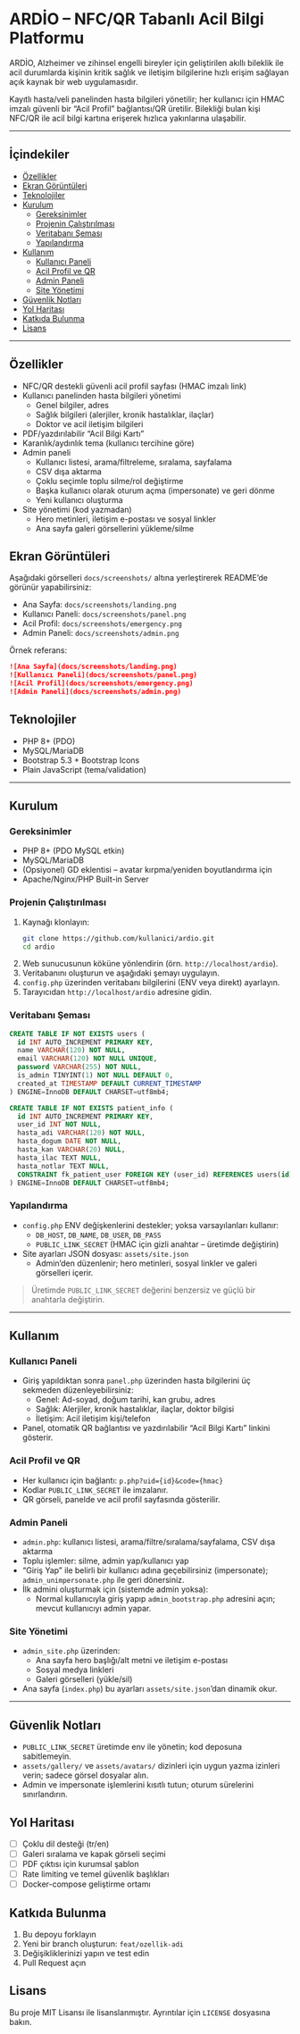 # ARDİO – NFC/QR Tabanlı Acil Bilgi Platformu

ARDİO, Alzheimer ve zihinsel engelli bireyler için geliştirilen akıllı bileklik ile acil durumlarda kişinin kritik sağlık ve iletişim bilgilerine hızlı erişim sağlayan açık kaynak bir web uygulamasıdır.

Kayıtlı hasta/veli panelinden hasta bilgileri yönetilir; her kullanıcı için HMAC imzalı güvenli bir “Acil Profil” bağlantısı/QR üretilir. Bilekliği bulan kişi NFC/QR ile acil bilgi kartına erişerek hızlıca yakınlarına ulaşabilir.

---

## İçindekiler
- [Özellikler](#özellikler)
- [Ekran Görüntüleri](#ekran-görüntüleri)
- [Teknolojiler](#teknolojiler)
- [Kurulum](#kurulum)
  - [Gereksinimler](#gereksinimler)
  - [Projenin Çalıştırılması](#projenin-çalıştırılması)
  - [Veritabanı Şeması](#veritabanı-şeması)
  - [Yapılandırma](#yapılandırma)
- [Kullanım](#kullanım)
  - [Kullanıcı Paneli](#kullanıcı-paneli)
  - [Acil Profil ve QR](#acil-profil-ve-qr)
  - [Admin Paneli](#admin-paneli)
  - [Site Yönetimi](#site-yönetimi)
- [Güvenlik Notları](#güvenlik-notları)
- [Yol Haritası](#yol-haritası)
- [Katkıda Bulunma](#katkıda-bulunma)
- [Lisans](#lisans)

---

## Özellikler
- NFC/QR destekli güvenli acil profil sayfası (HMAC imzalı link)
- Kullanıcı panelinden hasta bilgileri yönetimi
  - Genel bilgiler, adres
  - Sağlık bilgileri (alerjiler, kronik hastalıklar, ilaçlar)
  - Doktor ve acil iletişim bilgileri
- PDF/yazdırılabilir “Acil Bilgi Kartı”
- Karanlık/aydınlık tema (kullanıcı tercihine göre)
- Admin paneli
  - Kullanıcı listesi, arama/filtreleme, sıralama, sayfalama
  - CSV dışa aktarma
  - Çoklu seçimle toplu silme/rol değiştirme
  - Başka kullanıcı olarak oturum açma (impersonate) ve geri dönme
  - Yeni kullanıcı oluşturma
- Site yönetimi (kod yazmadan)
  - Hero metinleri, iletişim e-postası ve sosyal linkler
  - Ana sayfa galeri görsellerini yükleme/silme

## Ekran Görüntüleri
Aşağıdaki görselleri `docs/screenshots/` altına yerleştirerek README’de görünür yapabilirsiniz:

- Ana Sayfa: `docs/screenshots/landing.png`
- Kullanıcı Paneli: `docs/screenshots/panel.png`
- Acil Profil: `docs/screenshots/emergency.png`
- Admin Paneli: `docs/screenshots/admin.png`

Örnek referans:

```markdown
![Ana Sayfa](docs/screenshots/landing.png)
![Kullanıcı Paneli](docs/screenshots/panel.png)
![Acil Profil](docs/screenshots/emergency.png)
![Admin Paneli](docs/screenshots/admin.png)
```

## Teknolojiler
- PHP 8+ (PDO)
- MySQL/MariaDB
- Bootstrap 5.3 + Bootstrap Icons
- Plain JavaScript (tema/validation)

---

## Kurulum

### Gereksinimler
- PHP 8+ (PDO MySQL etkin)
- MySQL/MariaDB
- (Opsiyonel) GD eklentisi – avatar kırpma/yeniden boyutlandırma için
- Apache/Nginx/PHP Built-in Server

### Projenin Çalıştırılması
1. Kaynağı klonlayın:
   ```bash
   git clone https://github.com/kullanici/ardio.git
   cd ardio
   ```
2. Web sunucusunun köküne yönlendirin (örn. `http://localhost/ardio`).
3. Veritabanını oluşturun ve aşağıdaki şemayı uygulayın.
4. `config.php` üzerinden veritabanı bilgilerini (ENV veya direkt) ayarlayın.
5. Tarayıcıdan `http://localhost/ardio` adresine gidin.

### Veritabanı Şeması
```sql
CREATE TABLE IF NOT EXISTS users (
  id INT AUTO_INCREMENT PRIMARY KEY,
  name VARCHAR(120) NOT NULL,
  email VARCHAR(120) NOT NULL UNIQUE,
  password VARCHAR(255) NOT NULL,
  is_admin TINYINT(1) NOT NULL DEFAULT 0,
  created_at TIMESTAMP DEFAULT CURRENT_TIMESTAMP
) ENGINE=InnoDB DEFAULT CHARSET=utf8mb4;

CREATE TABLE IF NOT EXISTS patient_info (
  id INT AUTO_INCREMENT PRIMARY KEY,
  user_id INT NOT NULL,
  hasta_adi VARCHAR(120) NOT NULL,
  hasta_dogum DATE NOT NULL,
  hasta_kan VARCHAR(20) NULL,
  hasta_ilac TEXT NULL,
  hasta_notlar TEXT NULL,
  CONSTRAINT fk_patient_user FOREIGN KEY (user_id) REFERENCES users(id) ON DELETE CASCADE
) ENGINE=InnoDB DEFAULT CHARSET=utf8mb4;
```

### Yapılandırma
- `config.php` ENV değişkenlerini destekler; yoksa varsayılanları kullanır:
  - `DB_HOST`, `DB_NAME`, `DB_USER`, `DB_PASS`
  - `PUBLIC_LINK_SECRET` (HMAC için gizli anahtar – üretimde değiştirin)
- Site ayarları JSON dosyası: `assets/site.json`
  - Admin’den düzenlenir; hero metinleri, sosyal linkler ve galeri görselleri içerir.

> Üretimde `PUBLIC_LINK_SECRET` değerini benzersiz ve güçlü bir anahtarla değiştirin.

---

## Kullanım

### Kullanıcı Paneli
- Giriş yapıldıktan sonra `panel.php` üzerinden hasta bilgilerini üç sekmeden düzenleyebilirsiniz:
  - Genel: Ad-soyad, doğum tarihi, kan grubu, adres
  - Sağlık: Alerjiler, kronik hastalıklar, ilaçlar, doktor bilgisi
  - İletişim: Acil iletişim kişi/telefon
- Panel, otomatik QR bağlantısı ve yazdırılabilir “Acil Bilgi Kartı” linkini gösterir.

### Acil Profil ve QR
- Her kullanıcı için bağlantı: `p.php?uid={id}&code={hmac}`
- Kodlar `PUBLIC_LINK_SECRET` ile imzalanır.
- QR görseli, panelde ve acil profil sayfasında gösterilir.

### Admin Paneli
- `admin.php`: kullanıcı listesi, arama/filtre/sıralama/sayfalama, CSV dışa aktarma
- Toplu işlemler: silme, admin yap/kullanıcı yap
- “Giriş Yap” ile belirli bir kullanıcı adına geçebilirsiniz (impersonate); `admin_unimpersonate.php` ile geri dönersiniz.
- İlk admini oluşturmak için (sistemde admin yoksa):
  - Normal kullanıcıyla giriş yapıp `admin_bootstrap.php` adresini açın; mevcut kullanıcıyı admin yapar.

### Site Yönetimi
- `admin_site.php` üzerinden:
  - Ana sayfa hero başlığı/alt metni ve iletişim e-postası
  - Sosyal medya linkleri
  - Galeri görselleri (yükle/sil)
- Ana sayfa (`index.php`) bu ayarları `assets/site.json`’dan dinamik okur.

---

## Güvenlik Notları
- `PUBLIC_LINK_SECRET` üretimde env ile yönetin; kod deposuna sabitlemeyin.
- `assets/gallery/` ve `assets/avatars/` dizinleri için uygun yazma izinleri verin; sadece görsel dosyalar alın.
- Admin ve impersonate işlemlerini kısıtlı tutun; oturum sürelerini sınırlandırın.

## Yol Haritası
- [ ] Çoklu dil desteği (tr/en)
- [ ] Galeri sıralama ve kapak görseli seçimi
- [ ] PDF çıktısı için kurumsal şablon
- [ ] Rate limiting ve temel güvenlik başlıkları
- [ ] Docker-compose geliştirme ortamı

## Katkıda Bulunma
1. Bu depoyu forklayın
2. Yeni bir branch oluşturun: `feat/ozellik-adi`
3. Değişikliklerinizi yapın ve test edin
4. Pull Request açın

## Lisans
Bu proje MIT Lisansı ile lisanslanmıştır. Ayrıntılar için `LICENSE` dosyasına bakın.